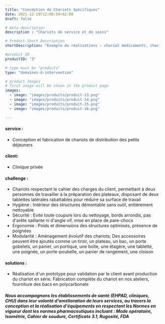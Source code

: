 ```yaml
---
title: "Conception de Chariots Spécifiques"
date: 2021-12-29T12:08:59+02:00
draft: false

# meta description
description : "Chariots de service et de soins"

# Product Short Description
shortDescription: "Exemple de réalisations : chariot médicaments, chariot de distribution petit déjeuner, chariot de soins, chariot archives, chariot informatique, chariot roll, chariot porte-sacs"

#product ID
productID: "3"

# type must be "products"
type: "domaines-d-intervention"

# product Images
# first image will be shown in the product page
images:
  - image: "images/produits/produit-13.png"
  - image: "images/produits/produit-14.png"
  - image: "images/produits/produit-15.png"
  - image: "images/produits/produit-16.png"

---
```


#### service :
* Conception et fabrication de chariots de distribution des petits déjeuners  
#### client: 
* Clinique privée 
#### challenge :
* Chariots respectant le cahier des charges du client, permettant à deux personnes de travailler à la préparation des plateaux, disposant de deux tablettes latérales rabattables pour réduire sa surface de travail
* Hygiène : Intérieur des structures démontable sans outil, entièrement nettoyable
* Sécurité : Evite toute coupure lors du nettoyage, bords arrondis, pas d'arête saillante ni d'angle vif, mise en place de pare-chocs
* Ergonomie : Poids et dimensions des structures optimisés, présence de poignées
* Modularité : Aménagement évolutif des chariots; Des accessoires peuvent être ajoutés comme un tiroir, un plateau, un bac, un porte gobelets, un panier, un portique, une boîte, une étagère, une tablette, une poignée, un porte-poubelle, un panier de rangement, une cloison  

#### solutions : 
* Réalisation d'un prototype pour validation par le client avant production du chariot en série.
Fabrication complète du chariot en nos ateliers, fourniture des bacs en polycarbonate

##### Nous accompagnons les établissements de santé (EHPAD, cliniques, CHU) dans leur volonté d'amélioration de leurs services, au travers la conception et la réalisation d'équipements en respectant les Normes en vigueur dont les normes pharmaceutiques incluant : Mode opératoire, Isométrie, Cahier de soudure, Certificats 3.1, Rugosité, FDA